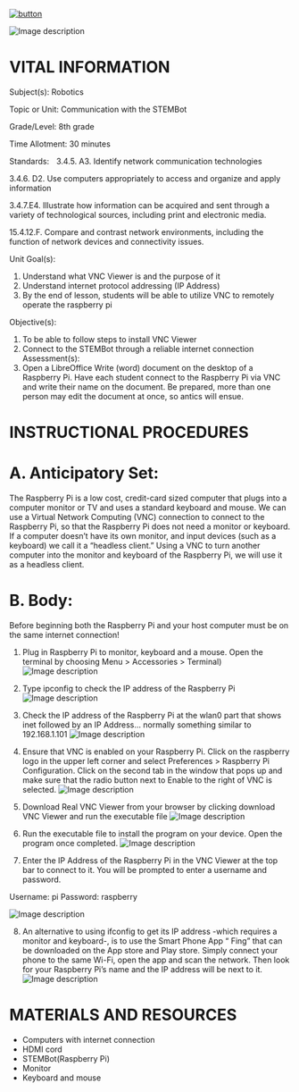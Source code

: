 [![button](https://raw.githubusercontent.com/BotDevLLC/BotDevCurriculum/master/Pictures/back_button.png)](https://github.com/BotDevLLC/BotDevCurriculum/blob/master/Curriculum/Week_1/readme.md)

![Image description](https://github.com/BotDevLLC/BotDevCurriculum/blob/master/Pictures/Botdev.png)
# VITAL INFORMATION
Subject(s):  Robotics

Topic or Unit: Communication with the STEMBot

Grade/Level: 8th grade

Time Allotment: 30 minutes

Standards:           3.4.5. A3. Identify network communication technologies

3.4.6. D2. Use computers appropriately to access and organize and apply information 


  3.4.7.E4.  Illustrate how information can be acquired and sent through a variety of technological sources, including print and electronic media.  
  
  15.4.12.F. Compare and contrast network environments, including the function of network devices and connectivity issues.
  
Unit Goal(s):  
1.	Understand what VNC Viewer is and the purpose of it
2.	Understand internet protocol addressing (IP Address)
3.	By the end of lesson, students will be able to utilize VNC to remotely operate the raspberry pi

Objective(s):    
1.	To be able to follow steps to install VNC Viewer 
2.	Connect to the STEMBot through a reliable internet connection
Assessment(s):   
1.	Open a LibreOffice Write (word) document on the desktop of a Raspberry Pi.  Have each student connect to the Raspberry Pi via VNC and write their name on the document.  Be prepared, more than one person may edit the document at once, so antics will ensue.    


# INSTRUCTIONAL PROCEDURES 
  # A.	Anticipatory Set: 
  The Raspberry Pi is a low cost, credit-card sized computer that plugs into a computer monitor or TV and uses a standard keyboard and mouse. We can use a Virtual Network Computing (VNC) connection to connect to the Raspberry Pi, so that the Raspberry Pi does not need a monitor or keyboard. If a computer doesn’t have its own monitor, and input devices (such as a keyboard) we call it a “headless client.”  Using a VNC to turn another computer into the monitor and keyboard of the Raspberry Pi, we will use it as a headless client.
  
  # B. Body: 
Before beginning both the Raspberry Pi and your host computer must be on the same internet connection!
1.	Plug in Raspberry Pi to monitor, keyboard and a mouse. Open the terminal by choosing Menu > Accessories > Terminal)
![Image description](https://github.com/BotDevLLC/BotDevCurriculum/blob/master/Pictures/pic%201.png)

2.	Type ipconfig to check the IP address of the Raspberry Pi
![Image description](https://github.com/BotDevLLC/BotDevCurriculum/blob/master/Pictures/pic%202.png)

3.	Check the IP address of the Raspberry Pi at the wlan0 part that shows inet followed by an IP Address... normally something similar to 192.168.1.101
![Image description](https://github.com/BotDevLLC/BotDevCurriculum/blob/master/Pictures/pic%203.png)

4.	Ensure that VNC is enabled on your Raspberry Pi.  Click on the raspberry logo in the upper left corner and select Preferences > Raspberry Pi Configuration.  Click on the second tab in the window that pops up and make sure that the radio button next to Enable to the right of VNC is selected.
![Image description](https://github.com/BotDevLLC/BotDevCurriculum/blob/master/Pictures/pic%204.png)

5.	Download Real VNC Viewer from your browser by clicking download VNC Viewer and run the executable file
![Image description](https://github.com/BotDevLLC/BotDevCurriculum/blob/master/Pictures/pic%205.png)

6.	Run the executable file to install the program on your device. Open the program once completed.
![Image description](https://github.com/BotDevLLC/BotDevCurriculum/blob/master/Pictures/pic%206.png)

7.	Enter the IP Address of the Raspberry Pi in the VNC Viewer at the top bar to connect to it. You will be prompted to enter a username and password.

Username: pi
Password: raspberry

![Image description](https://github.com/BotDevLLC/BotDevCurriculum/blob/master/Pictures/pic%207.png)


8.	An alternative to using ifconfig to get its IP address -which requires a monitor and keyboard-, is to use the Smart Phone App “ Fing” that can be downloaded on the App store and Play store.  Simply connect your phone to the same Wi-Fi, open the app and scan the network.  Then look for your Raspberry Pi’s name and the IP address will be next to it.
![Image description](https://github.com/BotDevLLC/BotDevCurriculum/blob/master/Pictures/pic%208.png)



# MATERIALS AND RESOURCES
* Computers with internet connection
* HDMI cord
* STEMBot(Raspberry Pi)
* Monitor
* Keyboard and mouse



